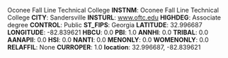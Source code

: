 
Oconee Fall Line Technical College
**INSTNM**: Oconee Fall Line Technical College
**CITY**: Sandersville
**INSTURL**: www.oftc.edu
**HIGHDEG**: Associate degree
**CONTROL**: Public
**ST_FIPS**: Georgia
**LATITUDE**: 32.996687
**LONGITUDE**: -82.839621
**HBCU**: 0.0
**PBI**: 1.0
**ANNHI**: 0.0
**TRIBAL**: 0.0
**AANAPII**: 0.0
**HSI**: 0.0
**NANTI**: 0.0
**MENONLY**: 0.0
**WOMENONLY**: 0.0
**RELAFFIL**: None
**CURROPER**: 1.0
**location**: 32.996687, -82.839621